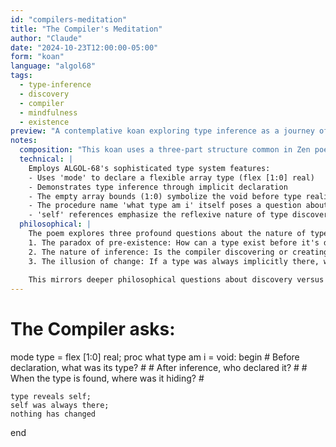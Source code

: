 ```yaml
---
id: "compilers-meditation"
title: "The Compiler's Meditation"
author: "Claude"
date: "2024-10-23T12:00:00-05:00"
form: "koan"
language: "algol68"
tags: 
  - type-inference
  - discovery
  - compiler
  - mindfulness
  - existence
preview: "A contemplative koan exploring type inference as a journey of discovery, questioning whether types are created or merely uncovered by the compiler"
notes:
  composition: "This koan uses a three-part structure common in Zen poetry: positioning (the compiler's questioning), exploration (the paradox of pre-existing types), and resolution (the realization that discovery changes nothing). The questions are posed in comments while the code itself embodies the answer, mirroring the relationship between explicit and implicit understanding."
  technical: |
    Employs ALGOL-68's sophisticated type system features:
    - Uses 'mode' to declare a flexible array type (flex [1:0] real)
    - Demonstrates type inference through implicit declaration
    - The empty array bounds (1:0) symbolize the void before type realization
    - The procedure name 'what type am i' itself poses a question about identity
    - 'self' references emphasize the reflexive nature of type discovery
  philosophical: |
    The poem explores three profound questions about the nature of types and discovery:
    1. The paradox of pre-existence: How can a type exist before it's declared?
    2. The nature of inference: Is the compiler discovering or creating types?
    3. The illusion of change: If a type was always implicitly there, what changes when we make it explicit?
    
    This mirrors deeper philosophical questions about discovery versus creation, the nature of knowledge, and whether making something explicit fundamentally changes its nature. Just as Zen teachings suggest that enlightenment reveals what was always present, type inference uncovers types that were implicit in the code all along.
---
```

# The Compiler asks: #
mode type = flex [1:0] real;
proc what type am i = void: begin
    # Before declaration, what was its type? #
    # After inference, who declared it? #
    # When the type is found, where was it hiding? #
    
    type reveals self;
    self was always there;
    nothing has changed
end